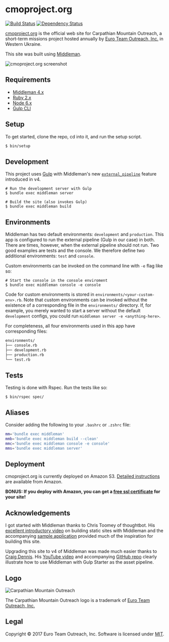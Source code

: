cmoproject.org
==============

[![Build Status][travis-svg]][travis] [![Dependency Status][gemnasium-svg]][gemnasium]

[cmoproject.org][cmo] is the official web site for Carpathian Mountain Outreach, a short-term missions project hosted annually by [Euro Team Outreach, Inc.][eto] in Western Ukraine.

This site was built using [Middleman][middleman].

![cmoproject.org screenshot][screenshot]

Requirements
------------

* [Middleman 4.x][middleman-docs]
* [Ruby 2.x][rbenv]
* [Node 6.x][nvm]
* [Gulp CLI][gulp-cli]


Setup
-----

To get started, clone the repo, cd into it, and run the setup script.

```sh
$ bin/setup
```

Development
-----------

This project uses [Gulp][gulp] with Middleman's new [`external_pipeline`][external-pipeline] feature introduced in v4.

    # Run the development server with Gulp
    $ bundle exec middleman server
    
    # Build the site (also invokes Gulp)
    $ bundle exec middleman build

Environments
------------

Middleman has two default environments: `development` and `production`. This app is configured to run the external pipeline (Gulp in our case) in both. There are times, however, when the external pipeline should not run. Two good examples are tests and the console. We therefore define two additional environments: `test` and `console`.

Custom environments can be invoked on the command line with `-e` flag like so:

    # Start the console in the console enviroment
    $ bundle exec middleman console -e console

Code for custom environments is stored in `environments/<your-custom-env>.rb`. Note that custom environments can be invoked without the existence of a corresponding file in the `environments/` directory. If, for example, you merely wanted to start a server without the default `development` configs, you could run `middleman server -e <anything-here>`.

For completeness, all four environments used in this app have corresponding files:

```sh
environments/
├── console.rb
├── development.rb
├── production.rb
└── test.rb
```

Tests
-----

Testing is done with Rspec. Run the tests like so:

    $ bin/rspec spec/

Aliases
-------

Consider adding the following to your `.bashrc` or `.zshrc` file:

```sh
mm='bundle exec middleman'
mmb='bundle exec middleman build --clean'
mmc='bundle exec middleman console -e console'
mms='bundle exec middleman server'
```

Deployment
----------

cmoproject.org is currently deployed on Amazon S3. [Detailed instructions][aws-s3-deployment] are available from Amazon.

**BONUS: If you deploy with Amazon, you can get a [free ssl certificate][aws-cert-manager] for your site!**

Acknowledgements
----------------

I got started with Middleman thanks to Chris Toomey of thoughtbot. His [excellent introductory video][upcase-video] on building static sites with Middleman and the accompanying [sample application][mm-sample-app] provided much of the inspiration for building this site.

Upgrading this site to v4 of Middleman was made much easier thanks to [Craig Dennis][cdennis]. His [YouTube video][cdennis-video] and accompanying [GitHub repo][cdennis-github] clearly illustrate how to use Middleman with Gulp Starter as the asset pipeline.

Logo
----

![Carpathian Mountain Outreach][cmo-logo]

The Carpathian Mountain Outreach logo is a trademark of [Euro Team Outreach, Inc.][eto]

Legal
-----

Copyright &copy; 2017 Euro Team Outreach, Inc. Software is licensed under [MIT][license].

[travis-svg]: https://travis-ci.org/euroteamoutreach/cmoproject.org.svg?branch=master
[travis]: https://travis-ci.org/euroteamoutreach/cmoproject.org
[gemnasium-svg]: https://gemnasium.com/badges/github.com/joshukraine/cmoproject.org.svg
[gemnasium]: https://gemnasium.com/github.com/joshukraine/cmoproject.org
[cmo]: https://cmoproject.org/
[cmo-logo]: https://s3.amazonaws.com/images.cmoproject.org/cmo-logo.png
[eto]: https://euroteamoutreach.org/
[screenshot]: https://s3.amazonaws.com/images.cmoproject.org/cmoproject-screenshot.jpg
[middleman]: https://middlemanapp.com/
[middleman-docs]: https://middlemanapp.com/basics/install/
[rbenv]: https://github.com/rbenv/rbenv#readme
[nvm]: https://github.com/creationix/nvm#readme
[gulp-cli]: https://github.com/gulpjs/gulp/blob/master/docs/getting-started.md#getting-started
[gulp]: http://gulpjs.com/
[external-pipeline]: https://middlemanapp.com/advanced/external-pipeline/
[aws-s3-deployment]: http://docs.aws.amazon.com/gettingstarted/latest/swh/website-hosting-intro.html
[aws-cert-manager]: https://aws.amazon.com/blogs/aws/new-aws-certificate-manager-deploy-ssltls-based-apps-on-aws/
[upcase-video]: https://upcase.com/videos/building-static-sites-with-middleman
[mm-sample-app]: https://github.com/thoughtbot/upcase-middleman-sample
[cdennis]: https://twitter.com/craigmdennis
[cdennis-video]: https://youtu.be/-io8EeB3GHI
[cdennis-github]: https://github.com/craigmdennis/middleman-gulp-starter
[license]: https://github.com/euroteamoutreach/cmoproject.org/blob/master/LICENSE
